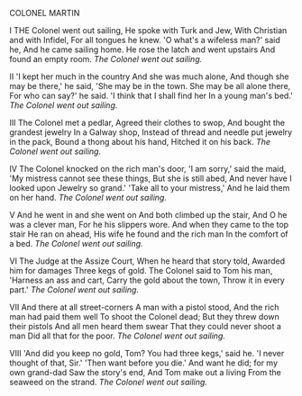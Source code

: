 COLONEL MARTIN

I
THE Colonel went out sailing,
He spoke with Turk and Jew,
With Christian and with Infidel,
For all tongues he knew.
'O what's a wifeless man?' said he,
And he came sailing home.
He rose the latch and went upstairs
And found an empty room.
*The Colonel went out sailing.*

II
'I kept her much in the country
And she was much alone,
And though she may be there,' he said,
'She may be in the town.
She may be all alone there,
For who can say?' he said.
'I think that I shall find her
In a young man's bed.'
*The Colonel went out sailing.*

III
The Colonel met a pedlar,
Agreed their clothes to swop,
And bought the grandest jewelry
In a Galway shop,
Instead of thread and needle
put jewelry in the pack,
Bound a thong about his hand,
Hitched it on his back.
*The Colonel went out sailing.*

IV
The Colonel knocked on the rich man's door,
'I am sorry,' said the maid,
'My mistress cannot see these things,
But she is still abed,
And never have I looked upon
Jewelry so grand.'
'Take all to your mistress,'
And he laid them on her hand.
*The Colonel went out sailing.*

V
And he went in and she went on
And both climbed up the stair,
And O he was a clever man,
For he his slippers wore.
And when they came to the top stair
He ran on ahead,
His wife he found and the rich man
In the comfort of a bed.
*The Colonel went out sailing.*

VI
The Judge at the Assize Court,
When he heard that story told,
Awarded him for damages
Three kegs of gold.
The Colonel said to Tom his man,
'Harness an ass and cart,
Carry the gold about the town,
Throw it in every part.'
*The Colonel went out sailing.*

VII
And there at all street-corners
A man with a pistol stood,
And the rich man had paid them well
To shoot the Colonel dead;
But they threw down their pistols
And all men heard them swear
That they could never shoot a man
Did all that for the poor.
*The Colonel went out sailing.*

VIII
'And did you keep no gold, Tom?
You had three kegs,' said he.
'I never thought of that, Sir.'
'Then want before you die.'
And want he did; for my own grand-dad
Saw the story's end,
And Tom make out a living
From the seaweed on the strand.
*The Colonel went out sailing.*
